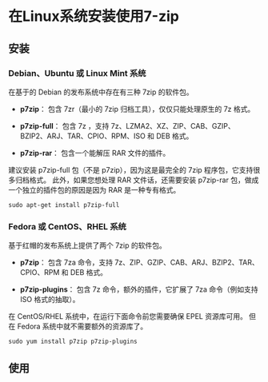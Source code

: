 # 在Linux系统安装使用7-zip #

## 安装

### Debian、Ubuntu 或 Linux Mint 系统 ###

在基于的 Debian 的发布系统中存在有三种 7zip 的软件包。

- **p7zip**： 包含 7zr（最小的 7zip 归档工具），仅仅只能处理原生的 7z 格式。

- **p7zip-full**： 包含 7z ，支持 7z、LZMA2、XZ、ZIP、CAB、GZIP、BZIP2、ARJ、TAR、CPIO、RPM、ISO 和 DEB 格式。

- **p7zip-rar**： 包含一个能解压 RAR 文件的插件。

建议安装 p7zip-full 包（不是 p7zip），因为这是最完全的 7zip 程序包，它支持很多归档格式。
此外，如果您想处理 RAR 文件话，还需要安装 p7zip-rar 包，做成一个独立的插件包的原因是因为 RAR 是一种专有格式。

```shell
sudo apt-get install p7zip-full
```

### Fedora 或 CentOS、RHEL 系统 ###

基于红帽的发布系统上提供了两个 7zip 的软件包。

- **p7zip**： 包含 7za 命令，支持 7z、ZIP、GZIP、CAB、ARJ、BZIP2、TAR、CPIO、RPM 和 DEB 格式。

- **p7zip-plugins**： 包含 7z 命令，额外的插件，它扩展了 7za 命令（例如支持 ISO 格式的抽取）。

在 CentOS/RHEL 系统中，在运行下面命令前您需要确保 EPEL 资源库可用。
但在 Fedora 系统中就不需要额外的资源库了。

```shell
sudo yum install p7zip p7zip-plugins
```

## 使用
